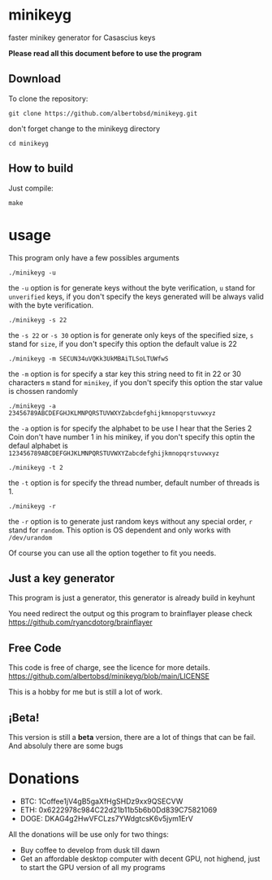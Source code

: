 # minikeyg

faster minikey generator for Casascius keys

**Please read all this document before to use the program**

## Download

To clone the repository:

```
git clone https://github.com/albertobsd/minikeyg.git
```

don't forget change to the minikeyg directory

`cd minikeyg`


## How to build

Just compile:

```
make
```

# usage

This program only have a few possibles arguments

```
./minikeyg -u 
```

the `-u` option is for generate keys without the byte verification, `u` stand for `unverified` keys,  if you don't specify the keys generated will be always valid with the byte verification.

```
./minikeyg -s 22
```

the `-s 22` or `-s 30` option is for generate only keys of the specified size, `s` stand for `size`, if you don't specify this option the default value is 22

```
./minikeyg -m SECUN34uVQKk3UkMBAiTLSoLTUWfwS
```
the `-m` option is for specify a star key this string need to fit in 22 or 30 characters `m` stand for `minikey`, if you don't specify this option the star value is chossen randomly

```
./minikeyg -a 23456789ABCDEFGHJKLMNPQRSTUVWXYZabcdefghijkmnopqrstuvwxyz
```

the `-a` option is for specify the alphabet to be use I hear that the Series 2 Coin don't have number 1 in his minikey, if you don't specify this optin the defaul alphabet is `123456789ABCDEFGHJKLMNPQRSTUVWXYZabcdefghijkmnopqrstuvwxyz` 

```
./minikeyg -t 2
```

the `-t` option is for specify the thread number, default number of threads is 1.

```
./minikeyg -r
```

the `-r` option is to generate just random keys without any special order, `r` stand for `random`. This option is OS dependent and only works with `/dev/urandom`

Of course you can use all the option together to fit you needs.

## Just a key generator

This program is just a generator, this generator is already build in keyhunt

You need redirect the output og this program to brainflayer please check https://github.com/ryancdotorg/brainflayer

## Free Code

This code is free of charge, see the licence for more details. https://github.com/albertobsd/minikeyg/blob/main/LICENSE

This is a hobby for me but is still a lot of work.

## ¡Beta!

This version is still a **beta** version, there are a lot of things that can be fail. And absoluly there are some bugs 

# Donations

- BTC: 1Coffee1jV4gB5gaXfHgSHDz9xx9QSECVW
- ETH: 0x6222978c984C22d21b11b5b6b0Dd839C75821069
- DOGE: DKAG4g2HwVFCLzs7YWdgtcsK6v5jym1ErV

All the donations will be use only for two things:

- Buy coffee to develop from dusk till dawn
- Get an affordable desktop computer with decent GPU, not highend, just to start the GPU version of all my programs
